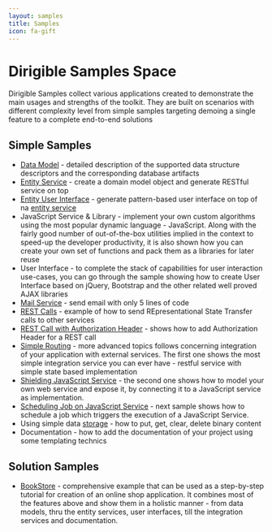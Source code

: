 ```yaml
---
layout: samples
title: Samples
icon: fa-gift
---
```


Dirigible Samples Space
===

Dirigible Samples collect various applications created to demonstrate the main usages and strengths of the toolkit.
They are built on scenarios with different complexity level from simple samples targeting demoing a single feature to a complete end-to-end solutions

Simple Samples
---

* [Data Model](data_model.html) - detailed description of the supported data structure descriptors and the corresponding database artifacts
* [Entity Service](entity_service.html) - create a domain model object and generate RESTful service on top
* [Entity User Interface](entity_ui.html) - generate pattern-based user interface on top of na [entity service](entity_service.html)
* JavaScript Service & Library - implement your own custom algorithms using the most popular dynamic language - JavaScript. Along with the fairly good number of out-of-the-box utilities implied in the context to speed-up the developer productivity, it is also shown how you can create your own set of functions and pack them as a libraries for later reuse
* User Interface - to complete the stack of capabilities for user interaction use-cases, you can go through the sample showing how to create User Interface based on jQuery, Bootstrap and the other related well proved AJAX libraries
* [Mail Service](mail_service.html) - send email with only 5 lines of code
* [REST Calls](rest_calls.html) - example of how to send REpresentational State Transfer calls to other services
* [REST Call with Authorization Header](rest_calls_auth.html) - shows how to add Authorization Header for a REST call 
* [Simple Routing](simple_routing.html) - more advanced topics follows concerning integration of your application with external services. The first one shows the most simple integration service you can ever have - restful service with simple state based implementation
* [Shielding JavaScript Service](shielding_js.html) - the second one shows how to model your own web service and expose it, by connecting it to a JavaScript service as implementation.
* [Scheduling Job on JavaScript Service](scheduled_job.html) - next sample shows how to schedule a job which triggers the execution of a JavaScript Service.
* Using simple data [storage](storage.html) - how to put, get, clear, delete binary content 
* Documentation - how to add the documentation of your project using some templating technics

Solution Samples
---

* [BookStore](bookstore.html) - comprehensive example that can be used as a step-by-step tutorial for creation of an online shop application. It combines most of the features above and show them in a holistic manner - from data models, thru the entity services, user interfaces, till the integration services and documentation.
